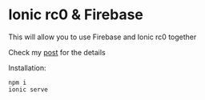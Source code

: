 # Ionic rc0 & Firebase 
This will allow you to use Firebase and Ionic rc0 together

Check my [post](http://alexmgrant.github.io/ionic/2016/10/06/ionic-rc0-&-firebase.html) for the details 

Installation: 

`npm i`  
`ionic serve`
